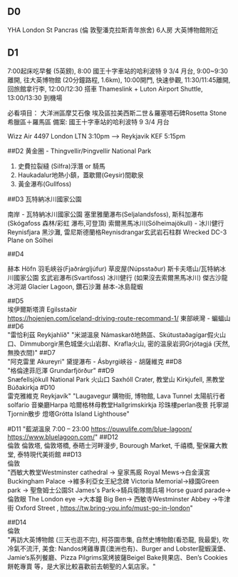 ## D0
YHA London St Pancras (倫
敦聖潘克拉斯青年旅舍) 6人房
大英博物館附近
## D1
7:00起床吃早餐 (5英鎊), 
8:00 國王十字車站的哈利波特 9 3/4 月台, 
9:00~9:30離開, 往大英博物館 (20分鐘路程, 1.6km), 
10:00開門, 快速參觀, 
11:30/11:45離開, 回旅館拿行李, 
12:00/12:30 搭車 Thameslink + Luton Airport Shuttle, 
13:00/13:30 到機場

必看項目：
大洋洲區摩艾石像
埃及區拉美西斯二世＆羅塞塔石碑Rosetta Stone
希臘區＋羅馬區
備案: 國王十字車站的哈利波特 9 3/4 月台

Wizz Air 4497
London LTN 3:10pm -->
Reykjavik KEF 5:15pm

##D2
黄金圈 - Thingvellir/Þingvellir National Park
1. 史費拉裂縫 (Silfra)浮潛 or 騎馬
2. Haukadalur地熱小鎮，蓋歇爾(Geysir)間歇泉
3. 黃金瀑布(Gullfoss)

##D3
瓦特納冰川國家公園

南岸 - 瓦特納冰川國家公園
塞里雅蘭瀑布(Seljalandsfoss), 斯科加瀑布(Skógafoss 森林/彩虹
瀑布,可登頂)
索爾黑馬冰川(Sólheimajökull) - 冰川健行
Reynisfjara 黑沙灘, 雷尼斯德蘭格Reynisdrangar玄武岩石柱群
Wrecked DC-3 Plane on Sólhei

##D4

赫本 Höfn
羽毛峽谷(Fjaðrárgljúfur)
草皮屋(Núpsstaður)
斯卡夫塔山/瓦特納冰川國家公園
玄武岩瀑布(Svartifoss)
冰川健行 (如果沒去索爾黑馬冰川)
傑古沙龍冰河湖 Glacier Lagoon, 鑽石沙灘
赫本-冰島龍蝦


##D5	
埃伊爾斯塔濟 Egilsstaðir	
https://hojenjen.com/iceland-driving-route-recommand-1/
東部峽灣 - 蝙蝠山
##D6	
"雷恰利茲
Reykjahlíð"	"米湖溫泉
Námaskarð地熱區、Skútustaðagígar假火山口、Dimmuborgir黑色城堡火山岩群、Krafla火山, 密的温泉岩洞Grjótagjá (天然,無換衣間)"
##D7	
"阿克雷里
Akureyri"	黛提瀑布 - Ásbyrgi峽谷 - 胡薩維克
##D8	
"格倫達菲厄澤
Grundarfjörður"	
##D9	
Snæfellsjökull National Park	火山口 Saxhóll Crater, 教堂山 Kirkjufell, 黑教堂 Búðakirkja
#D10	
雷克雅維克
Reykjavík"	"Laugavegur 購物街, 博物館, Lava Tunnel
太陽航行者solfario
音樂廳Harpa
哈爾格林母教堂Hallgrimskirkja
珍珠樓perlan夜景
托寧湖Tjornin散步
燈塔Grótta Island Lighthouse"

#D11		"藍湖溫泉 7:00 – 23:00 
https://puwulife.com/blue-lagoon/
https://www.bluelagoon.com/"
##D12	
倫敦	倫敦塔, 倫敦塔橋, 泰晤士河畔漫步, Bourough Market, 千禧橋, 聖保羅大教堂, 泰特現代美術館
##D13	
倫敦	
"西敏大教堂Westminster cathedral → 皇家馬廄 Royal Mews→白金漢宮 Buckingham Palace →維多利亞女王紀念碑 Victoria Memorial→綠園Green park → 聖詹姆士公園St James's Park→騎兵衛隊閱兵場 Horse guard parade→倫敦眼 The London eye →大本鐘 Big Ben→ 西敏寺Westminster Abbey →牛津街 Oxford Street
 , https://tw.bring-you.info/must-go-in-london"

##D14	
倫敦	
"再訪大英博物館 (三天也逛不完), 柯芬園市集, 自然史博物館(看恐龍, 我最愛), 吹冷氣不流汗, 
美食: Nandos烤雞專賣(澳洲也有)、Burger and Lobster龍蝦漢堡、Jamie‘s系列餐廳、Pizza Pilgrims窯烤披薩Beigel Bake貝果店、Ben’s Cookies餅乾專賣 等，是大家比較喜歡前去朝聖的人氣店家。"
